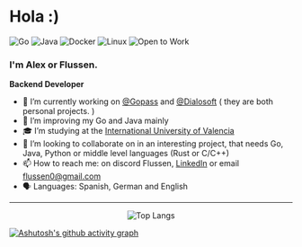 # Hola :)

![Go](https://img.shields.io/badge/Golang-E8E8E8?style=for-the-badge&logo=go&logoColor=1fbdae)
![Java](https://img.shields.io/badge/java-%23ED8B00.svg?style=for-the-badge&logo=openjdk&logoColor=white)
![Docker](https://img.shields.io/badge/docker-%230db7ed.svg?style=for-the-badge&logo=docker&logoColor=white)
![Linux](https://img.shields.io/badge/Linux-FCC624?style=for-the-badge&logo=linux&logoColor=black)
![Open to Work](https://img.shields.io/badge/Open%20to%20Work-green?style=for-the-badge)

### I'm Alex or Flussen.
**Backend Developer**

- 🔭 I’m currently working on [@Gopass](https://github.com/Flussen/GoPass) and [@Dialosoft](https://github.com/Dialosoft) ( they are both personal projects. )
- 🌱 I’m improving my Go and Java mainly
- 🎓 I’m studying at the [International University of Valencia](https://www.universidadviu.com/int/)
- 👯 I’m looking to collaborate on in an interesting project, that needs Go, Java, Python or middle level languages (Rust or C/C++)
- 📫 How to reach me: on discord Flussen, [LinkedIn](https://www.linkedin.com/in/alexander-rios-8a03b820b/) or email flussen0@gmail.com
- 🗣️ Languages: Spanish, German and English

<hr>

<p align="center">
  <img src="https://github-readme-stats.vercel.app/api/top-langs/?username=flussen&hide=lua" alt="Top Langs">
</p>

[![Ashutosh's github activity graph](https://github-readme-activity-graph.vercel.app/graph?username=Flussen&theme=github-compact)](https://github.com/Dialosoft/backend)
